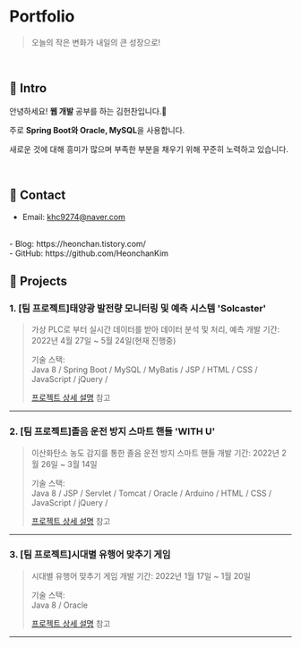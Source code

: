 # Portfolio
>오늘의 작은 변화가 내일의 큰 성장으로! 

</br>

## :pushpin: Intro
안녕하세요! <b>웹 개발</b> 공부를 하는 김헌찬입니다.🙂

주로 <b>Spring Boot와 Oracle, MySQL</b>을 사용합니다.

새로운 것에 대해 흥미가 많으며 부족한 부분을 채우기 위해 꾸준히 노력하고 있습니다.

</br>

## :pushpin: Contact

- Email: khc9274@naver.com
<br/>
- Blog: https://heonchan.tistory.com/
<br/>
- GitHub: https://github.com/HeonchanKim

</br>

## :pushpin: Projects
### 1. [팀 프로젝트]태양광 발전량 모니터링 및 예측 시스템 'Solcaster'
>가상 PLC로 부터 실시간 데이터를 받아 데이터 분석 및 처리, 예측
>개발 기간: 2022년 4월 27일 ~ 5월 24일(현재 진행중)
>  
>기술 스택:  
>Java 8 / Spring Boot / MySQL / MyBatis / JSP / HTML / CSS / JavaScript / jQuery / 
>  
>[프로젝트 상세 설명]() 참고

---

### 2. [팀 프로젝트]졸음 운전 방지 스마트 핸들 'WITH U'
>이산화탄소 농도 감지를 통한 졸음 운전 방지 스마트 핸들
>개발 기간: 2022년 2월 26일 ~ 3월 14일
>  
>기술 스택:  
>Java 8 / JSP / Servlet / Tomcat / Oracle / Arduino / HTML / CSS / JavaScript / jQuery / 
>  
>[프로젝트 상세 설명](https://github.com/HeonchanKim/smhrd_core-project) 참고

---

### 3. [팀 프로젝트]시대별 유행어 맞추기 게임
>시대별 유행어 맞추기 게임 
>개발 기간: 2022년 1월 17일 ~ 1월 20일
>  
>기술 스택:  
>Java 8 / Oracle
>  
>[프로젝트 상세 설명](https://github.com/HeonchanKim/smhrd_miniProject) 참고

---
